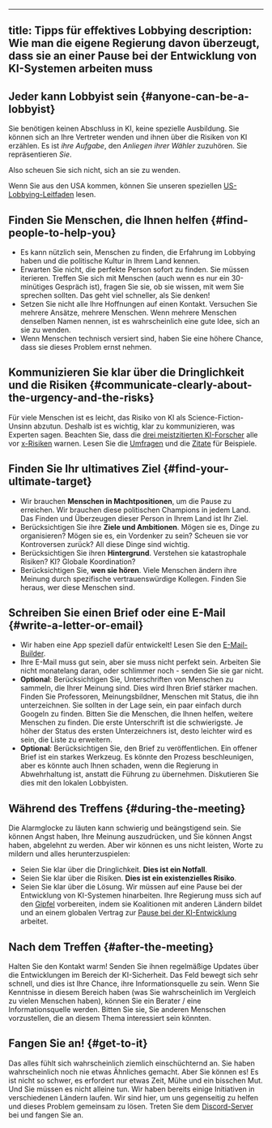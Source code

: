 

---
title: Tipps für effektives Lobbying
description: Wie man die eigene Regierung davon überzeugt, dass sie an einer Pause bei der Entwicklung von KI-Systemen arbeiten muss
---
## Jeder kann Lobbyist sein {#anyone-can-be-a-lobbyist}

Sie benötigen keinen Abschluss in KI, keine spezielle Ausbildung.
Sie können sich an Ihre Vertreter wenden und ihnen über die Risiken von KI erzählen.
Es ist _ihre Aufgabe_, den _Anliegen ihrer Wähler_ zuzuhören.
Sie repräsentieren _Sie_.

Also scheuen Sie sich nicht, sich an sie zu wenden.

Wenn Sie aus den USA kommen, können Sie unseren speziellen [US-Lobbying-Leitfaden](/us-lobby-guide) lesen.

## Finden Sie Menschen, die Ihnen helfen {#find-people-to-help-you}

- Es kann nützlich sein, Menschen zu finden, die Erfahrung im Lobbying haben und die politische Kultur in Ihrem Land kennen.
- Erwarten Sie nicht, die perfekte Person sofort zu finden. Sie müssen iterieren. Treffen Sie sich mit Menschen (auch wenn es nur ein 30-minütiges Gespräch ist), fragen Sie sie, ob sie wissen, mit wem Sie sprechen sollten. Das geht viel schneller, als Sie denken!
- Setzen Sie nicht alle Ihre Hoffnungen auf einen Kontakt. Versuchen Sie mehrere Ansätze, mehrere Menschen. Wenn mehrere Menschen denselben Namen nennen, ist es wahrscheinlich eine gute Idee, sich an sie zu wenden.
- Wenn Menschen technisch versiert sind, haben Sie eine höhere Chance, dass sie dieses Problem ernst nehmen.

## Kommunizieren Sie klar über die Dringlichkeit und die Risiken {#communicate-clearly-about-the-urgency-and-the-risks}

Für viele Menschen ist es leicht, das Risiko von KI als Science-Fiction-Unsinn abzutun.
Deshalb ist es wichtig, klar zu kommunizieren, was Experten sagen.
Beachten Sie, dass die [drei meistzitierten KI-Forscher](https://twitter.com/PauseAI/status/1734641804245455017) alle vor [x-Risiken](/xrisk) warnen.
Lesen Sie die [Umfragen](/polls-and-surveys) und die [Zitate](/quotes) für Beispiele.

## Finden Sie Ihr ultimatives Ziel {#find-your-ultimate-target}

- Wir brauchen **Menschen in Machtpositionen**, um die Pause zu erreichen. Wir brauchen diese politischen Champions in jedem Land. Das Finden und Überzeugen dieser Person in Ihrem Land ist Ihr Ziel.
- Berücksichtigen Sie ihre **Ziele und Ambitionen**. Mögen sie es, Dinge zu organisieren? Mögen sie es, ein Vordenker zu sein? Scheuen sie vor Kontroversen zurück? All diese Dinge sind wichtig.
- Berücksichtigen Sie ihren **Hintergrund**. Verstehen sie katastrophale Risiken? KI? Globale Koordination?
- Berücksichtigen Sie, **wen sie hören**. Viele Menschen ändern ihre Meinung durch spezifische vertrauenswürdige Kollegen. Finden Sie heraus, wer diese Menschen sind.

## Schreiben Sie einen Brief oder eine E-Mail {#write-a-letter-or-email}

- Wir haben eine App speziell dafür entwickelt! Lesen Sie den [E-Mail-Builder](/email-builder).
- Ihre E-Mail muss gut sein, aber sie muss nicht perfekt sein. Arbeiten Sie nicht monatelang daran, oder schlimmer noch - senden Sie sie gar nicht.
- **Optional**: Berücksichtigen Sie, Unterschriften von Menschen zu sammeln, die Ihrer Meinung sind. Dies wird Ihren Brief stärker machen. Finden Sie Professoren, Meinungsbildner, Menschen mit Status, die ihn unterzeichnen. Sie sollten in der Lage sein, ein paar einfach durch Googeln zu finden. Bitten Sie die Menschen, die Ihnen helfen, weitere Menschen zu finden. Die erste Unterschrift ist die schwierigste. Je höher der Status des ersten Unterzeichners ist, desto leichter wird es sein, die Liste zu erweitern.
- **Optional**: Berücksichtigen Sie, den Brief zu veröffentlichen. Ein offener Brief ist ein starkes Werkzeug. Es könnte den Prozess beschleunigen, aber es könnte auch Ihnen schaden, wenn die Regierung in Abwehrhaltung ist, anstatt die Führung zu übernehmen. Diskutieren Sie dies mit den lokalen Lobbyisten.

## Während des Treffens {#during-the-meeting}

Die Alarmglocke zu läuten kann schwierig und beängstigend sein.
Sie können Angst haben, Ihre Meinung auszudrücken, und Sie können Angst haben, abgelehnt zu werden.
Aber wir können es uns nicht leisten, Worte zu mildern und alles herunterzuspielen:

- Seien Sie klar über die Dringlichkeit. **Dies ist ein Notfall**.
- Seien Sie klar über die Risiken. **Dies ist ein existenzielles Risiko**.
- Seien Sie klar über die Lösung. Wir müssen auf eine Pause bei der Entwicklung von KI-Systemen hinarbeiten. Ihre Regierung muss sich auf den [Gipfel](/summit) vorbereiten, indem sie Koalitionen mit anderen Ländern bildet und an einem globalen Vertrag zur [Pause bei der KI-Entwicklung](/proposal) arbeitet.

## Nach dem Treffen {#after-the-meeting}

Halten Sie den Kontakt warm!
Senden Sie ihnen regelmäßige Updates über die Entwicklungen im Bereich der KI-Sicherheit.
Das Feld bewegt sich sehr schnell, und dies ist Ihre Chance, ihre Informationsquelle zu sein.
Wenn Sie Kenntnisse in diesem Bereich haben (was Sie wahrscheinlich im Vergleich zu vielen Menschen haben), können Sie ein Berater / eine Informationsquelle werden.
Bitten Sie sie, Sie anderen Menschen vorzustellen, die an diesem Thema interessiert sein könnten.

## Fangen Sie an! {#get-to-it}

Das alles fühlt sich wahrscheinlich ziemlich einschüchternd an.
Sie haben wahrscheinlich noch nie etwas Ähnliches gemacht.
Aber Sie können es!
Es ist nicht so schwer, es erfordert nur etwas Zeit, Mühe und ein bisschen Mut.
Und Sie müssen es nicht alleine tun.
Wir haben bereits einige Initiativen in verschiedenen Ländern laufen.
Wir sind hier, um uns gegenseitig zu helfen und dieses Problem gemeinsam zu lösen.
Treten Sie dem [Discord-Server](https://discord.gg/2XXWXvErfA) bei und fangen Sie an.